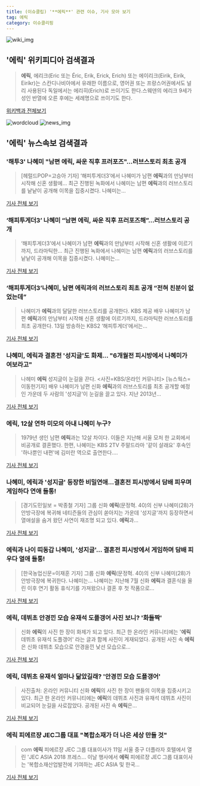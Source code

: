 ```yaml
---
title: (이슈클립) '**에릭**' 관련 이슈, 기사 모아 보기
tag: 에릭
category: 이슈클리핑
---
```

![wiki_img](https://user-images.githubusercontent.com/42597476/44503234-41136a80-a6d0-11e8-9071-6fc6418eafe4.png)
## **'**에릭**'** 위키피디아 검색결과
>**에릭**, 에리크(Eric 또는 Éric, Erik, Erick, Erich) 또는 에이리크(Eirik, Eirík, Eiríkr)는 스칸디나비아에서 유래한 이름으로, 영어권 또는 프랑스어권에서도 널리 사용된다 독일에서는 에리히(Erich)로 쓰이기도 한다.스웨덴의 에리크 9세가 성인 반열에 오른 후에는 세례명으로 쓰이기도 한다.

<a href="https://ko.wikipedia.org/wiki/에릭" target="_blank">위키백과 전체보기</a>

![wordcloud](https://s3.ap-northeast-2.amazonaws.com/lyrics101-wordcloud/2018-09-12-1536716411.png)
![news_img](https://user-images.githubusercontent.com/42597476/44507050-1206f400-a6e4-11e8-8d98-7ffbfebb353f.png)
## **'**에릭**'** 뉴스속보 검색결과
### '해투3' 나혜미 "남편 **에릭**, 싸운 직후 프러포즈"…러브스토리 최초 공개

>[헤럴드POP=고승아 기자] ‘해피투게더3’에서 나혜미가 남편 **에릭**과의 만남부터 시작해 신혼 생활에... 최근 진행된 녹화에서 나혜미는 남편 **에릭**과의 러브스토리를 낱낱이 공개해 이목을 집중시켰다. 나혜미는...

<a href="http://biz.heraldcorp.com/view.php?ud=201809120800393656505_1" target="_blank">기사 전체 보기</a>

### ‘해피투게더3’ 나혜미 “남편 **에릭**, 싸운 직후 프러포즈해”…러브스토리 공개

>‘해피투게더3’에서 나혜미가 남편 **에릭**과의 만남부터 시작해 신혼 생활에 이르기까지, 드라마틱한... 최근 진행된 녹화에서 나혜미는 남편 **에릭**과의 러브스토리를 낱낱이 공개해 이목을 집중시켰다. 나혜미는...

<a href="http://news.mtn.co.kr/newscenter/news_viewer.mtn?gidx=2018091210203410778" target="_blank">기사 전체 보기</a>

### ‘해피투게더3’나혜미, 남편 **에릭**과의 러브스토리 최초 공개 “전혀 친분이 없었는데”

>나혜미가 **에릭**과의 달달한 러브스토리를 공개한다. KBS 제공 배우 나혜미가 남편 **에릭**과의 만남부터 시작해 신혼 생활에 이르기까지, 드라마틱한 러브스토리를 최초 공개한다. 13일 방송하는 KBS2 ‘해피투게더’에서는...

<a href="http://star.hankookilbo.com/News/Read/e6d15d19dfaa426ebf2803d78e611606" target="_blank">기사 전체 보기</a>

### 나혜미, **에릭**과 결혼전 '성지글'도 화제… "6개월전 피시방에서 나혜미가 여보라고"

>나헤미 **에릭** 성지글이 눈길을 끈다. <사진=KBS/온라인 커뮤니티> [뉴스웍스=이동헌기자] 배우 나혜미가 남편 신화 **에릭**과의 러브스토리를 최초 공개할 예정인 가운데 두 사람의 '성지글'이 눈길을 끌고 있다. 지난 2013년...

<a href="http://www.newsworks.co.kr/news/articleView.html?idxno=214778" target="_blank">기사 전체 보기</a>

### **에릭**, 12살 연하 미모의 아내 나혜미 누구?

>1979년 생인 남편 **에릭**과는 12살 차이다. 이들은 지난해  서울 모처 한 교회에서 비공개로 결혼했다. 한편, 나혜미는 KBS 2TV 주말드라마 '같이 살래요' 후속인 '하나뿐인 내편'에 김미란 역으로 출연한다....

<a href="http://news20.busan.com/controller/newsController.jsp?newsId=20180912000052" target="_blank">기사 전체 보기</a>

### 나혜미, **에릭**과 '성지글' 등장한 비밀연애...결혼전 피시방에서 담배 피우며 게임하다 연애 들통!

>[경기도민일보 = 박종철 기자] 그룹 신화 **에릭**(문정혁. 40)의 신부 나혜미(28)가 안방극장에 복귀해 네티즌들의 관심이 쏟아지는 가운데 '성지글'까지 등장하면서 열애설을 숨겨 왔던 사연이 재조명 되고 있다. **에릭**과...

<a href="http://www.kgdm.co.kr/news/articleView.html?idxno=606501" target="_blank">기사 전체 보기</a>

### **에릭**과 나이 띠동갑 나혜미, '성지글'... 결혼전 피시방에서 게임하며 담배 피우다 열애 들통!

>[한국농업신문=이재훈 기자] 그룹 신화 **에릭**(문정혁. 40)의 신부 나혜미(28)가 안방극장에 복귀한다. 나혜미는... 나혜미는 지난해 7월 신화 **에릭**과 결혼식을 올린 이후 연기 활동 휴식기를 가져왔으나 결혼 후 첫 작품으로...

<a href="http://www.newsfarm.co.kr/news/articleView.html?idxno=40650" target="_blank">기사 전체 보기</a>

### **에릭**, 데뷔초 안경낀 모습 유재석 도플갱어 사진 보니? '화들짝'

>신화 **에릭**의 사진 한 장이 화제가 되고 있다. 최근 한 온라인 커뮤니티에는 '**에릭** 데뷔초 유재석 도플갱어' 라는 글과 함께 사진이 게재되었다. 공개된 사진 속 **에릭**은 신화 데뷔초 모습으로 안경을낀 낯선 모습으로...

<a href="http://www.joongdo.co.kr/main/view.php?key=20180912001028177" target="_blank">기사 전체 보기</a>

### **에릭**, 데뷔초 유재석 얼마나 닮았길래? '안경낀 모습 도플갱어'

>사진출처: 온라인 커뮤니티 신화 **에릭**의 사진 한 장이 팬들의 이목을 집중시키고 있다. 최근 한 온라인 커뮤니티에는 **에릭**의 데뷔초 사진과 유재석 데뷔초 사진이 비교되어 눈길을 사로잡았다. 공개된 사진 속 **에릭**은...

<a href="http://www.wikileaks-kr.org/news/articleView.html?idxno=34899" target="_blank">기사 전체 보기</a>

### **에릭** 피에르쟝 JEC그룹 대표 "복합소재가 더 나은 세상 만들 것"

>com **에릭** 피에르쟝 JEC 그룹 대표이사가 11일 서울 중구 더플라자 호텔에서 열린 'JEC ASIA 2018 프레스... 이날 행사에서 **에릭** 피에르쟝 JEC 그룹 대표이사는 '복합소재산업발전에 기여하는 JEC ASIA 및 한국...

<a href="http://www.ajunews.com/view/20180911135847456" target="_blank">기사 전체 보기</a>


